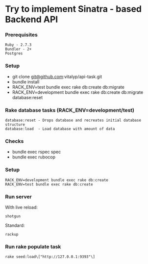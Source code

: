 Try to implement Sinatra - based Backend API
========
### Prerequisites
    Ruby - 2.7.3
    Bundler - 2+
    Postgres

### Setup
- git clone git@github.com:vitalyp/api-task.git
- bundle install
- RACK_ENV=test bundle exec rake db:create db:migrate
- RACK_ENV=development bundle exec rake db:create db:migrate database:reset

### Rake database tasks (RACK_ENV=development/test)

    database:reset - Drops database and recreates initial database structure
    database:load  - Load database with amount of data
       
### Checks

- bundle exec rspec spec
- bundle exec rubocop

### Setup

    RACK_ENV=development bundle exec rake db:create
    RACK_ENV=test bundle exec rake db:create

### Run server
With live reload:
    
    shotgun
    
Standard:
    
    rackup

### Run rake populate task

    rake seed:load\["http://127.0.0.1:9393"\]
